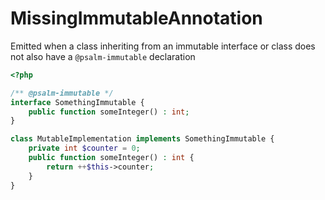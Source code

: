 # MissingImmutableAnnotation

Emitted when a class inheriting from an immutable interface or class does not also have a `@psalm-immutable` declaration

```php
<?php

/** @psalm-immutable */
interface SomethingImmutable {
    public function someInteger() : int;
}

class MutableImplementation implements SomethingImmutable {
    private int $counter = 0;
    public function someInteger() : int {
        return ++$this->counter;
    }
}
```

